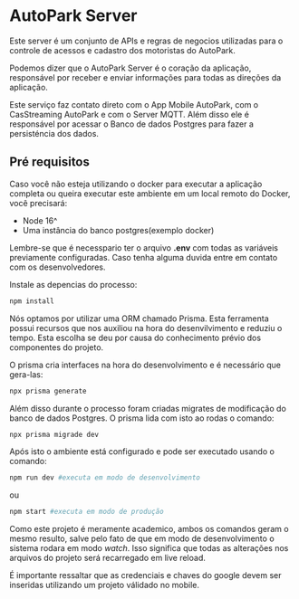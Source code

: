 # AutoPark Server

Este server é um conjunto de APIs e regras de negocios utilizadas para o controle de acessos e cadastro dos motoristas do AutoPark. 

Podemos dizer que o AutoPark Server é o coração da aplicação, responsável por receber e enviar informações para todas as direções da aplicação.

Este serviço faz contato direto com o App Mobile AutoPark, com o CasStreaming AutoPark e com o Server MQTT. Além disso ele é responsável por acessar o Banco de dados Postgres para fazer a persisténcia dos dados.

## Pré requisitos

Caso você não esteja utilizando o docker para executar a aplicação completa ou queira executar este ambiente em um local remoto do Docker, você precisará:

* Node 16^
* Uma instância do banco postgres(exemplo docker)

Lembre-se que é necesspario ter o arquivo **.env** com todas as variáveis previamente configuradas. Caso tenha alguma duvida entre em contato com os desenvolvedores.

Instale as depencias do processo:

```bash
npm install
```

Nós optamos por utilizar uma ORM chamado Prisma. Esta ferramenta possui recursos que nos auxiliou na hora do desenvilvimento e reduziu o tempo. Esta escolha se deu por causa do conhecimento prévio dos componentes do projeto.

O prisma cria interfaces na hora do desenvolvimento e é necessário que gera-las:

```bash
npx prisma generate
```

Além disso durante o processo foram criadas migrates de modificação do banco de dados Postgres. O prisma lida com isto ao rodas o comando:

```bash
npx prisma migrade dev
```

Após isto o ambiente está configurado e pode ser executado usando o comando:

```bash
npm run dev #executa em modo de desenvolvimento
```

ou 

```bash
npm start #executa em modo de produção
```

Como este projeto é meramente academico, ambos os comandos geram o mesmo resulto, salve pelo fato de que em modo de desenvolvimento o sistema rodara em modo _watch_. Isso significa que todas as alterações nos arquivos do projeto será recarregado em live reload.

É importante ressaltar que as credenciais e chaves do google devem ser inseridas utilizando um projeto válidado no mobile.